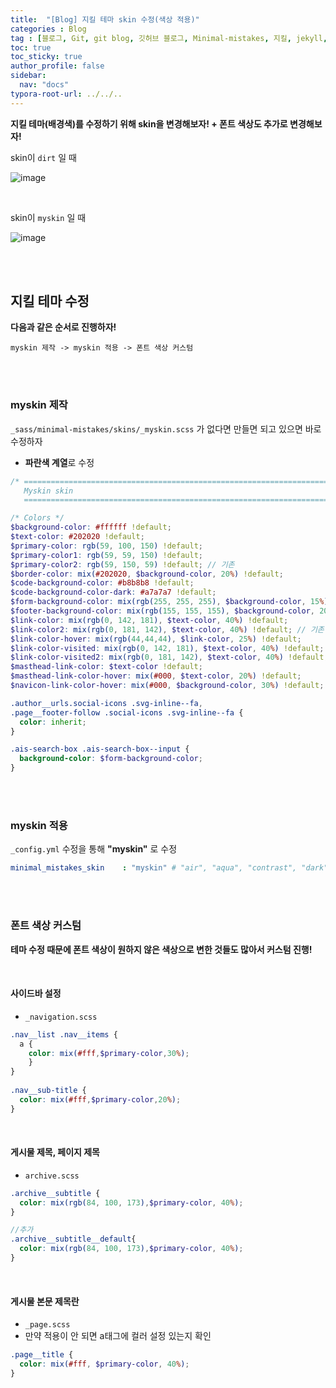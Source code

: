 ```yaml
---
title:  "[Blog] 지킬 테마 skin 수정(색상 적용)"
categories : Blog
tag : [블로그, Git, git blog, 깃허브 블로그, Minimal-mistakes, 지킬, jekyll, 배경색, 폰트, skin]
toc: true
toc_sticky: true
author_profile: false
sidebar:
  nav: "docs"
typora-root-url: ../../..
---
```




**지킬 테마(배경색)를 수정하기 위해 skin을 변경해보자! + 폰트 색상도 추가로 변경해보자!**

skin이 `dirt` 일 때

![image](https://github.com/BH946/bh946.github.io/assets/80165014/488025b0-dcdb-4ace-bd81-317d72ee0123) 

<br>

skin이 `myskin` 일 때

![image](https://github.com/BH946/bh946.github.io/assets/80165014/b7b2446a-e4d9-4f6f-ab71-39b63ed59b10)  

<br>

<br>

## 지킬 테마 수정

**다음과 같은 순서로 진행하자!**

`myskin 제작 -> myskin 적용 -> 폰트 색상 커스텀`

<br><br>

### myskin 제작

`_sass/minimal-mistakes/skins/_myskin.scss` 가 없다면 만들면 되고 있으면 바로 수정하자

* **파란색 계열**로 수정

```scss
/* ==========================================================================
   Myskin skin
   ========================================================================== */

/* Colors */
$background-color: #ffffff !default;
$text-color: #202020 !default;
$primary-color: rgb(59, 100, 150) !default;
$primary-color1: rgb(59, 59, 150) !default;
$primary-color2: rgb(59, 150, 59) !default; // 기존
$border-color: mix(#202020, $background-color, 20%) !default;
$code-background-color: #b8b8b8 !default;
$code-background-color-dark: #a7a7a7 !default;
$form-background-color: mix(rgb(255, 255, 255), $background-color, 15%) !default;
$footer-background-color: mix(rgb(155, 155, 155), $background-color, 20%) !default;
$link-color: mix(rgb(0, 142, 181), $text-color, 40%) !default;
$link-color2: mix(rgb(0, 181, 142), $text-color, 40%) !default; // 기존
$link-color-hover: mix(rgb(44,44,44), $link-color, 25%) !default;
$link-color-visited: mix(rgb(0, 142, 181), $text-color, 40%) !default;
$link-color-visited2: mix(rgb(0, 181, 142), $text-color, 40%) !default; // 기존
$masthead-link-color: $text-color !default;
$masthead-link-color-hover: mix(#000, $text-color, 20%) !default;
$navicon-link-color-hover: mix(#000, $background-color, 30%) !default;

.author__urls.social-icons .svg-inline--fa,
.page__footer-follow .social-icons .svg-inline--fa {
  color: inherit;
}

.ais-search-box .ais-search-box--input {
  background-color: $form-background-color;
}
```

<br><br>

### myskin 적용

`_config.yml` 수정을 통해 **"myskin"** 로 수정

```yaml
minimal_mistakes_skin    : "myskin" # "air", "aqua", "contrast", "dark", "dirt", "neon", "mint", "plum", "sunrise"
```

<br><br>

### 폰트 색상 커스텀

**테마 수정 때문에 폰트 색상이 원하지 않은 색상으로 변한 것들도 많아서 커스텀 진행!**

<br>

#### 사이드바 설정

* `_navigation.scss`

```scss
.nav__list .nav__items {
  a {
    color: mix(#fff,$primary-color,30%);
    }
}
      
.nav__sub-title {
  color: mix(#fff,$primary-color,20%);
}
```

<br>

#### 게시물 제목, 페이지 제목

* `archive.scss`

```scss
.archive__subtitle {
  color: mix(rgb(84, 100, 173),$primary-color, 40%);
}

//추가
.archive__subtitle__default{
  color: mix(rgb(84, 100, 173),$primary-color, 40%);
}
```

<br>

#### 게시물 본문 제목란

* `_page.scss`
* 만약 적용이 안 되면 a태그에 컬러 설정 있는지 확인 

```scss
.page__title {
  color: mix(#fff, $primary-color, 40%);
}
```
